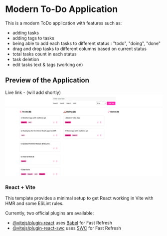 # Modern To-Do Application

This is a modern ToDo application with features such as:

- adding tasks
- adding tags to tasks
- being able to add each tasks to different status : "todo", "doing", "done"
- drag and drop tasks to different columns based on current status
- total tasks count in each status
- task deletion
- edit tasks text & tags (working on)

## Preview of the Application

Live link - (will add shortly)
![Alt text](assets/todo-app.png)

### React + Vite

This template provides a minimal setup to get React working in Vite with HMR and some ESLint rules.

Currently, two official plugins are available:

- [@vitejs/plugin-react](https://github.com/vitejs/vite-plugin-react/blob/main/packages/plugin-react/README.md) uses [Babel](https://babeljs.io/) for Fast Refresh
- [@vitejs/plugin-react-swc](https://github.com/vitejs/vite-plugin-react-swc) uses [SWC](https://swc.rs/) for Fast Refresh
